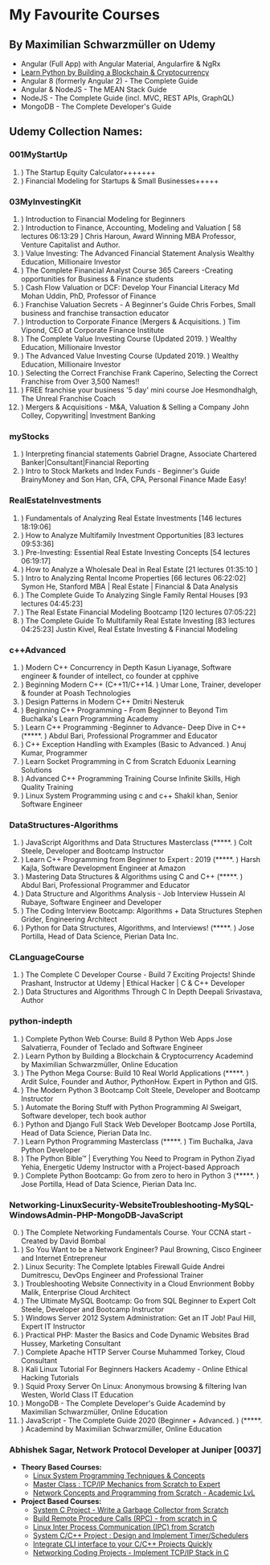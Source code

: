 # My Favourite Courses

## By Maximilian Schwarzmüller on Udemy
- Angular (Full App) with Angular Material, Angularfire & NgRx
- [Learn Python by Building a Blockchain & Cryptocurrency](https://www.udemy.com/learn-python-by-building-a-blockchain-cryptocurrency/learn/lecture/10016754#overview)
- Angular 8 (formerly Angular 2) - The Complete Guide
- Angular & NodeJS - The MEAN Stack Guide
- NodeJS - The Complete Guide (incl. MVC, REST APIs, GraphQL)
- MongoDB - The Complete Developer's Guide

## Udemy Collection Names:

### 001MyStartUp
1. ) The Startup Equity Calculator+++++++
2. ) Financial Modeling for Startups & Small Businesses+++++



### 03MyInvestingKit
1. ) Introduction to Financial Modeling for Beginners
1. ) Introduction to Finance, Accounting, Modeling and Valuation [ 58 lectures 06:13:29 ]
Chris Haroun, Award Winning MBA Professor, Venture Capitalist and Author.
2. ) Value Investing: The Advanced Financial Statement Analysis
Wealthy Education, Millionaire Investor
3. ) The Complete Financial Analyst Course
365 Careers -Creating opportunities for Business & Finance students
4. ) Cash Flow Valuation or DCF: Develop Your Financial Literacy
Md Mohan Uddin, PhD, Professor of Finance
5. ) Franchise Valuation Secrets - A Beginner's Guide
Chris Forbes, Small business and franchise transaction educator
6. ) Introduction to Corporate Finance (Mergers & Acquisitions. ) 
Tim Vipond, CEO at Corporate Finance Institute
7. ) The Complete Value Investing Course (Updated 2019. ) 
Wealthy Education, Millionaire Investor 
8. ) The Advanced Value Investing Course (Updated 2019. ) 
Wealthy Education, Millionaire Investor 
9. ) Selecting the Correct Franchise
Frank Caperino, Selecting the Correct Franchise from Over 3,500 Names!!
10. ) FREE franchise your business '5 day' mini course
Joe Hesmondhalgh, The Unreal Franchise Coach
11. ) Mergers & Acquisitions - M&A, Valuation & Selling a Company
John Colley, Copywriting| Investment Banking

### myStocks
1. ) Interpreting financial statements
Gabriel Dragne, Associate Chartered Banker|Consultant|Financial Reporting
2. ) Intro to Stock Markets and Index Funds - Beginner's Guide
BrainyMoney and Son Han, CFA, CPA, Personal Finance Made Easy!

### RealEstateInvestments
1. ) Fundamentals of Analyzing Real Estate Investments [146 lectures 18:19:06]
2. ) How to Analyze Multifamily Investment Opportunities [83 lectures 09:53:36]
3. ) Pre-Investing: Essential Real Estate Investing Concepts [54 lectures 06:19:17]
4. ) How to Analyze a Wholesale Deal in Real Estate [21 lectures 01:35:10 ]
5. ) Intro to Analyzing Rental Income Properties [66 lectures 06:22:02]
Symon He, Stanford MBA | Real Estate | Financial & Data Analysis
6. ) The Complete Guide To Analyzing Single Family Rental Houses [93 lectures 04:45:23]
7. ) The Real Estate Financial Modeling Bootcamp [120 lectures 07:05:22]
8. ) The Complete Guide To Multifamily Real Estate Investing [83 lectures 04:25:23]
Justin Kivel, Real Estate Investing & Financial Modeling

### c++Advanced
1. ) Modern C++ Concurrency in Depth
Kasun Liyanage, Software engineer & founder of intellect, co founder at cpphive
2. ) Beginning Modern C++ (C++11/C++14. ) 
Umar Lone, Trainer, developer & founder at Poash Technologies
3. ) Design Patterns in Modern C++
Dmitri Nesteruk
4. ) Beginning C++ Programming - From Beginner to Beyond
Tim Buchalka's Learn Programming Academy
5. ) Learn C++ Programming -Beginner to Advance- Deep Dive in C++ (*****. ) 
Abdul Bari, Professional Programmer and Educator
6. ) C++ Exception Handling with Examples (Basic to Advanced. ) 
Anuj Kumar, Programmer
7. ) Learn Socket Programming in C from Scratch
Eduonix Learning Solutions
8. ) Advanced C++ Programming Training Course
Infinite Skills, High Quality Training
9. ) Linux System Programming using c and c++
Shakil khan, Senior Software Engineer

### DataStructures-Algorithms
1. ) JavaScript Algorithms and Data Structures Masterclass (*****. ) 
Colt Steele, Developer and Bootcamp Instructor
2. ) Learn C++ Programming from Beginner to Expert : 2019 (*****. ) 
Harsh Kajla, Software Development Engineer at Amazon
3. ) Mastering Data Structures & Algorithms using C and C++ (*****. ) 
Abdul Bari, Professional Programmer and Educator
4. ) Data Structure and Algorithms Analysis - Job Interview
Hussein Al Rubaye, Software Engineer and Developer
5. ) The Coding Interview Bootcamp: Algorithms + Data Structures
Stephen Grider, Engineering Architect
6. ) Python for Data Structures, Algorithms, and Interviews! (*****. ) 
Jose Portilla, Head of Data Science, Pierian Data Inc.

### CLanguageCourse
1. ) The Complete C Developer Course - Build 7 Exciting Projects!
Shinde Prashant,  Instructor at Udemy | Ethical Hacker | C & C++ Developer 
2. ) Data Structures and Algorithms Through C In Depth
Deepali Srivastava, Author

### python-indepth
1. ) Complete Python Web Course: Build 8 Python Web Apps
Jose Salvatierra, Founder of Teclado and Software Engineer
2. ) Learn Python by Building a Blockchain & Cryptocurrency
Academind by Maximilian Schwarzmüller, Online Education
3. ) The Python Mega Course: Build 10 Real World Applications (*****. ) 
Ardit Sulce, Founder and Author, PythonHow. Expert in Python and GIS.
4. ) The Modern Python 3 Bootcamp
Colt Steele, Developer and Bootcamp Instructor
5. ) Automate the Boring Stuff with Python Programming
Al Sweigart, Software developer, tech book author
6. ) Python and Django Full Stack Web Developer Bootcamp
Jose Portilla, Head of Data Science, Pierian Data Inc.
7. ) Learn Python Programming Masterclass (*****. ) 
Tim Buchalka, Java Python  Developer
8. ) The Python Bible™ | Everything You Need to Program in Python
Ziyad Yehia, Energetic Udemy Instructor with a Project-based Approach
9. ) Complete Python Bootcamp: Go from zero to hero in Python 3 (*****. ) 
Jose Portilla, Head of Data Science, Pierian Data Inc.


### Networking-LinuxSecurity-WebsiteTroubleshooting-MySQL-WindowsAdmin-PHP-MongoDB-JavaScript
0. ) The Complete Networking Fundamentals Course. Your CCNA start - Created by David Bombal
1. ) So You Want to be a Network Engineer?
Paul Browning, Cisco Engineer and Internet Entrepreneur
2. ) Linux Security: The Complete Iptables Firewall Guide
Andrei Dumitrescu, DevOps Engineer and Professional Trainer
3. ) Troubleshooting Website Connectivity in a Cloud Envrionment
Bobby Malik, Enterprise Cloud Architect
4. ) The Ultimate MySQL Bootcamp: Go from SQL Beginner to Expert
Colt Steele, Developer and Bootcamp Instructor
5. ) Windows Server 2012 System Administration: Get an IT Job!
Paul Hill, Expert IT Instructor
6. ) Practical PHP: Master the Basics and Code Dynamic Websites
Brad Hussey, Marketing Consultant
7. ) Complete Apache HTTP Server Course
Muhammed Torkey, Cloud Consultant
8. ) Kali Linux Tutorial For Beginners
Hackers Academy - Online Ethical Hacking Tutorials
9. ) Squid Proxy Server On Linux: Anonymous browsing & filtering
Ivan Westen, World Class IT Education
10. ) MongoDB - The Complete Developer's Guide
Academind by Maximilian Schwarzmüller, Online Education
11. ) JavaScript - The Complete Guide 2020 (Beginner + Advanced. )  (*****. ) 
Academind by Maximilian Schwarzmüller, Online Education

### Abhishek Sagar, Network Protocol Developer at Juniper [0037]
- <b>Theory Based Courses:</b>
  + [Linux System Programming Techniques & Concepts](https://www.udemy.com/course/advance-programming-concepts/)
  + [Master Class : TCP/IP Mechanics from Scratch to Expert](https://www.udemy.com/course/tcpmasterclass/)
  + [Network Concepts and Programming from Scratch - Academic LvL](https://www.udemy.com/course/network-programming-from-scratch/)
- <b>Project Based Courses:</b>
  + [System C Project - Write a Garbage Collector from Scratch](https://www.udemy.com/course/memory-leak-detector/)
  + [Build Remote Procedure Calls (RPC) - from scratch in C](https://www.udemy.com/course/linuxrpc/)
  + [Linux Inter Process Communication (IPC) from Scratch](https://www.udemy.com/course/linuxipc/)
  + [System C/C++ Project : Design and Implement Timer/Schedulers](https://www.udemy.com/course/wheeltimers/)
  + [Integrate CLI interface to your C/C++ Projects Quickly](https://www.udemy.com/course/clilibrary/)
  + [Networking Coding Projects - Implement TCP/IP Stack in C](https://www.udemy.com/course/tcpipstack/)

